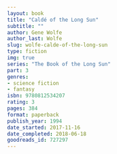 ```yaml
---
layout: book
title: "Caldé of the Long Sun"
subtitle: ""
author: Gene Wolfe
author_last: Wolfe
slug: wolfe-calde-of-the-long-sun
type: fiction
img: true
series: "The Book of the Long Sun"
part: 3
genres:
- science fiction
- fantasy
isbn: 9780812534207
rating: 3
pages: 384
format: paperback
publish_year: 1994
date_started: 2017-11-16
date_completed: 2018-06-18
goodreads_id: 727297
---
```

